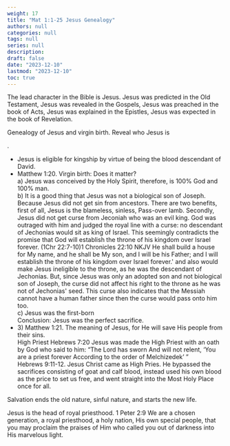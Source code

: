 ```yaml
---
weight: 17
title: "Mat 1:1-25 Jesus Genealogy"
authors: null
categories: null
tags: null
series: null
description: 
draft: false
date: "2023-12-10"
lastmod: "2023-12-10"
toc: true
---
```


<!--more-->

<p>The lead character in the Bible is Jesus. Jesus was predicted in the Old Testament, Jesus was revealed in the Gospels, Jesus was preached in the book of Acts, Jesus was explained in the Epistles, Jesus was expected in the book of Revelation.</p>

<p>Genealogy of Jesus and virgin birth. Reveal who Jesus is</p>.

<ul>
<li>Jesus is eligible for kingship by virtue of being the blood descendant of David.</li>

<li>Matthew 1:20. Virgin birth:    
Does it matter?    
<br>
a) Jesus was conceived by the Holy Spirit, therefore, is 100% God and 100% man.  
<br>
b) It is a good thing that Jesus was not a biological son of Joseph. Because Jesus did not get sin from ancestors.  There are two benefits, first of all, Jesus is the blameless, sinless, Pass-over lamb. Secondly, Jesus did not get curse from Jeconiah who was an evil king.  God was outraged with him and judged the royal line with a curse: no descendant of Jechonias would sit as king of Israel. 
This seemingly contradicts the promise that God will establish the throne of his kingdom over Israel forever. (1Chr 22:7-10)<label for="throne" class="margin-toggle sidenote-number"></label><span class="sidenote">1 Chronicles 22:10 NKJV
He shall build a house for My name, and he shall be My son, and I will be his Father; and I will establish the throne of his kingdom over Israel forever.'</span> and also would make Jesus ineligible to the throne, as he was the descendant of Jechonias.  
But, since Jesus was only an adopted son and not biological son of Joseph, the curse did not affect his right to the throne as he was not of Jechonias' seed. This curse also indicates that the Messiah cannot have a human father since then the curse would pass onto him too.
<br>
c) Jesus was the first-born  
<br>
Conclusion: Jesus was the perfect sacrifice.</li>  
<li>3) Matthew 1:21. The meaning of Jesus, for He will save His people from their sins.
<br>
High Priest
Hebrews 7:20 Jesus was made the High Priest with an oath by God who said to him:
“The Lord has sworn  
And will not relent,  
‘You are a priest forever  
According to the order of Melchizedek’ ”  
<br>
Hebrews 9:11-12. Jesus Christ came as High Pries. He bypassed the sacrifices consisting of goat and calf blood, instead used his own blood as the price to set us free, and went straight into the Most Holy Place once for all.</li> 
</ul>

<p>Salvation ends the old nature, sinful nature, and starts the new life.</p>   

<p>Jesus is the head of royal priesthood. 1 Peter 2:9 We are a chosen generation, a royal priesthood, a holy nation, His own special people, that you may proclaim the praises of Him who called you out of darkness into His marvelous light.</p>
